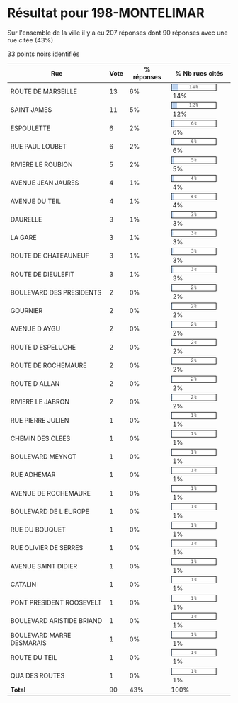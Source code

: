 # Résultat pour 198-MONTELIMAR

Sur l'ensemble de la ville il y a eu 207 réponses dont 90 réponses avec une rue citée (43%)

33 points noirs identifiés

| Rue | Vote | % réponses | % Nb rues cités|
|-----|------|------------|----------------|
| ROUTE DE MARSEILLE | 13 | 6% | <img src="../../img/bar_14.gif" />&nbsp;14%|
| SAINT JAMES | 11 | 5% | <img src="../../img/bar_12.gif" />&nbsp;12%|
| ESPOULETTE | 6 | 2% | <img src="../../img/bar_6.gif" />&nbsp;6%|
| RUE PAUL LOUBET | 6 | 2% | <img src="../../img/bar_6.gif" />&nbsp;6%|
| RIVIERE LE ROUBION | 5 | 2% | <img src="../../img/bar_5.gif" />&nbsp;5%|
| AVENUE JEAN JAURES | 4 | 1% | <img src="../../img/bar_4.gif" />&nbsp;4%|
| AVENUE DU TEIL | 4 | 1% | <img src="../../img/bar_4.gif" />&nbsp;4%|
| DAURELLE | 3 | 1% | <img src="../../img/bar_3.gif" />&nbsp;3%|
| LA GARE | 3 | 1% | <img src="../../img/bar_3.gif" />&nbsp;3%|
| ROUTE DE CHATEAUNEUF | 3 | 1% | <img src="../../img/bar_3.gif" />&nbsp;3%|
| ROUTE DE DIEULEFIT | 3 | 1% | <img src="../../img/bar_3.gif" />&nbsp;3%|
| BOULEVARD DES PRESIDENTS | 2 | 0% | <img src="../../img/bar_2.gif" />&nbsp;2%|
| GOURNIER | 2 | 0% | <img src="../../img/bar_2.gif" />&nbsp;2%|
| AVENUE D AYGU | 2 | 0% | <img src="../../img/bar_2.gif" />&nbsp;2%|
| ROUTE D ESPELUCHE | 2 | 0% | <img src="../../img/bar_2.gif" />&nbsp;2%|
| ROUTE DE ROCHEMAURE | 2 | 0% | <img src="../../img/bar_2.gif" />&nbsp;2%|
| ROUTE D ALLAN | 2 | 0% | <img src="../../img/bar_2.gif" />&nbsp;2%|
| RIVIERE LE JABRON | 2 | 0% | <img src="../../img/bar_2.gif" />&nbsp;2%|
| RUE PIERRE JULIEN | 1 | 0% | <img src="../../img/bar_1.gif" />&nbsp;1%|
| CHEMIN DES CLEES | 1 | 0% | <img src="../../img/bar_1.gif" />&nbsp;1%|
| BOULEVARD MEYNOT | 1 | 0% | <img src="../../img/bar_1.gif" />&nbsp;1%|
| RUE ADHEMAR | 1 | 0% | <img src="../../img/bar_1.gif" />&nbsp;1%|
| AVENUE DE ROCHEMAURE | 1 | 0% | <img src="../../img/bar_1.gif" />&nbsp;1%|
| BOULEVARD DE L EUROPE | 1 | 0% | <img src="../../img/bar_1.gif" />&nbsp;1%|
| RUE DU BOUQUET | 1 | 0% | <img src="../../img/bar_1.gif" />&nbsp;1%|
| RUE OLIVIER DE SERRES | 1 | 0% | <img src="../../img/bar_1.gif" />&nbsp;1%|
| AVENUE SAINT DIDIER | 1 | 0% | <img src="../../img/bar_1.gif" />&nbsp;1%|
| CATALIN | 1 | 0% | <img src="../../img/bar_1.gif" />&nbsp;1%|
| PONT PRESIDENT ROOSEVELT | 1 | 0% | <img src="../../img/bar_1.gif" />&nbsp;1%|
| BOULEVARD ARISTIDE BRIAND | 1 | 0% | <img src="../../img/bar_1.gif" />&nbsp;1%|
| BOULEVARD MARRE DESMARAIS | 1 | 0% | <img src="../../img/bar_1.gif" />&nbsp;1%|
| ROUTE DU TEIL | 1 | 0% | <img src="../../img/bar_1.gif" />&nbsp;1%|
| QUA DES ROUTES | 1 | 0% | <img src="../../img/bar_1.gif" />&nbsp;1%|
| **Total** | 90 | 43% | 100%|

